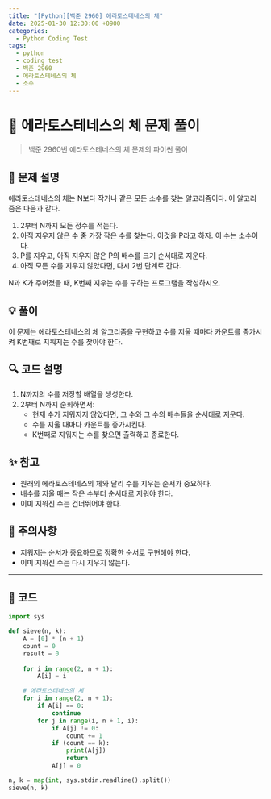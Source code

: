 ```yaml
---
title: "[Python][백준 2960] 에라토스테네스의 체"
date: 2025-01-30 12:30:00 +0900
categories:
  - Python Coding Test
tags:
  - python
  - coding test
  - 백준 2960
  - 에라토스테네스의 체
  - 소수
---
```


# 🔢 에라토스테네스의 체 문제 풀이

> 백준 2960번 에라토스테네스의 체 문제의 파이썬 풀이

## 📝 문제 설명

에라토스테네스의 체는 N보다 작거나 같은 모든 소수를 찾는 알고리즘이다. 이 알고리즘은 다음과 같다.

1. 2부터 N까지 모든 정수를 적는다.
2. 아직 지우지 않은 수 중 가장 작은 수를 찾는다. 이것을 P라고 하자. 이 수는 소수이다.
3. P를 지우고, 아직 지우지 않은 P의 배수를 크기 순서대로 지운다.
4. 아직 모든 수를 지우지 않았다면, 다시 2번 단계로 간다.

N과 K가 주어졌을 때, K번째 지우는 수를 구하는 프로그램을 작성하시오.

## 💡 풀이

이 문제는 에라토스테네스의 체 알고리즘을 구현하고 수를 지울 때마다 카운트를 증가시켜 K번째로 지워지는 수를 찾아야 한다.

## 🔍 코드 설명

1. N까지의 수를 저장할 배열을 생성한다.
2. 2부터 N까지 순회하면서:
   - 현재 수가 지워지지 않았다면, 그 수와 그 수의 배수들을 순서대로 지운다.
   - 수를 지울 때마다 카운트를 증가시킨다.
   - K번째로 지워지는 수를 찾으면 출력하고 종료한다.

## ✨ 참고

- 원래의 에라토스테네스의 체와 달리 수를 지우는 순서가 중요하다.
- 배수를 지울 때는 작은 수부터 순서대로 지워야 한다.
- 이미 지워진 수는 건너뛰어야 한다.

## 🎯 주의사항

- 지워지는 순서가 중요하므로 정확한 순서로 구현해야 한다.
- 이미 지워진 수는 다시 지우지 않는다.

---

## 📝 코드

```python
import sys

def sieve(n, k):
    A = [0] * (n + 1)
    count = 0
    result = 0
    
    for i in range(2, n + 1):
        A[i] = i

    # 에라토스테네스의 체
    for i in range(2, n + 1):
        if A[i] == 0:
            continue
        for j in range(i, n + 1, i):
            if A[j] != 0:
                count += 1
            if (count == k):
                print(A[j])
                return
            A[j] = 0

n, k = map(int, sys.stdin.readline().split())
sieve(n, k)
``` 